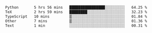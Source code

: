 <!--START_SECTION:waka-->

```txt
Python       5 hrs 56 mins   ████████████████░░░░░░░░░   64.25 %
TeX          2 hrs 59 mins   ████████░░░░░░░░░░░░░░░░░   32.23 %
TypeScript   10 mins         ▒░░░░░░░░░░░░░░░░░░░░░░░░   01.84 %
Other        7 mins          ▒░░░░░░░░░░░░░░░░░░░░░░░░   01.36 %
Text         1 min           ░░░░░░░░░░░░░░░░░░░░░░░░░   00.31 %
```

<!--END_SECTION:waka-->
